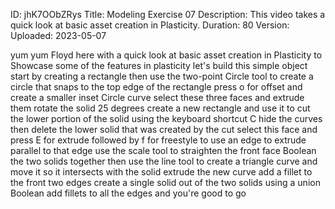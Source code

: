 ID: jhK7OObZRys
Title: Modeling Exercise 07
Description: This video takes a quick look at basic asset creation in Plasticity.
Duration: 80
Version: 
Uploaded: 2023-05-07

yum yum
Floyd here with a quick look at basic
asset creation in Plasticity to
Showcase some of the features in
plasticity let's build this simple
object start by creating a rectangle
then use the two-point Circle tool to
create a circle that snaps to the top
edge of the rectangle press o for offset
and create a smaller inset Circle curve
select these three faces and extrude
them rotate the solid 25 degrees create
a new rectangle and use it to cut the
lower portion of the solid using the
keyboard shortcut C
hide the curves then delete the lower
solid that was created by the cut
select this face and press E for extrude
followed by f for freestyle to use an
edge to extrude parallel to that edge
use the scale tool to straighten the
front face Boolean the two solids
together
then use the line tool to create a
triangle curve and move it so it
intersects with the solid extrude the
new curve
add a fillet to the front two edges
create a single solid out of the two
solids using a union Boolean
add fillets to all the edges and you're
good to go

